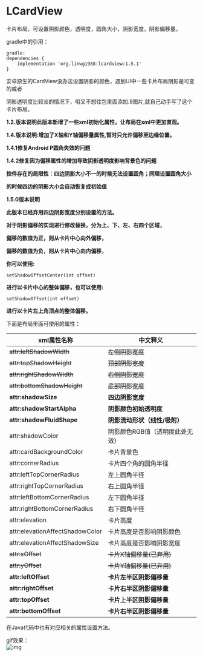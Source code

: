 # LCardView
卡片布局，可设置阴影颜色，透明度，圆角大小，阴影宽度，阴影偏移量。</br>

gradle中的引用：
~~~
gradle:
dependencies {
    implementation 'org.linwg1988:lcardview:1.5.1'
}
~~~

安卓原生的CardView没办法设置阴影的颜色，遇到UI中一些卡片布局阴影是可变的或者</br>

阴影透明度比较淡的情况下，咱又不想往包里面添加.9图片,就自己动手写了这个卡片布局。</br>

**1.2.版本说明此版本新增了一些xml初始化属性，让布局在xml中更加直观。**</br>

**1.4.版本说明:增加了X轴和Y轴偏移量属性,暂时只允许偏移至边缘位置。**</br>

**1.4.1修复Android P圆角失效的问题**</br>

**1.4.2修复因为偏移属性的增加导致阴影透明度影响背景色的问题**</br>

**控件存在的局限性：四边阴影大小不一的时候无法设置圆角；同理设置圆角大小**</br>

**的时候四边的阴影大小会自动恢复成初始值**</br>

**1.5.0版本说明**</br>

**此版本已经弃用四边阴影宽度分别设置的方法。**</br>

**对于阴影偏移的实现进行修改替换，分为上、下、左、右四个区域，**</br>

**偏移的数值为正，则从卡片中心向外偏移，**</br>

**偏移的数值为负，则从卡片中心向内偏移，**</br>

**你可以使用:**</br>
~~~
setShadowOffsetCenter(int offset)
~~~
**进行以卡片中心的整体偏移，也可以使用:**</br>
~~~
setShadowOffset(int offset)
~~~
**进行以卡片左上角顶点的整体偏移。**</br>

下面是布局里面可使用的属性：</br>

| xml属性名称 | 中文释义 |
| --- | --- |
| ~~attr:leftShadowWidth~~ | ~~左侧阴影宽度~~ |
| ~~attr:topShadowHeight~~ | ~~顶部阴影宽度~~ |
| ~~attr:rightShadowWidth~~ |~~右侧阴影宽度~~ |
| ~~attr:bottomShadowHeight~~ | ~~底部阴影宽度~~ |
| **attr:shadowSize** | **四边阴影宽度** |
| **attr:shadowStartAlpha** | **阴影颜色初始透明度** |
| **attr:shadowFluidShape** | **阴影流动形状（线性/吸附）** |
| attr:shadowColor | 阴影颜色RGB值（透明度此处无效） |
| attr:cardBackgroundColor | 卡片背景色 |
| attr:cornerRadius | 卡片四个角的圆角半径 |
| attr:leftTopCornerRadius | 左上圆角半径 |
| attr:rightTopCornerRadius | 右上圆角半径 |
| attr:leftBottomCornerRadius | 左下圆角半径 |
| attr:rightBottomCornerRadius | 右下圆角半径 |
| attr:elevation | 卡片高度 |
| attr:elevationAffectShadowColor | 卡片高度是否影响阴影颜色 |
| attr:elevationAffectShadowSize | 卡片高度是否影响阴影宽度 |
| ~~attr:xOffset~~ | ~~卡片X轴偏移量(已弃用)~~ |
| ~~attr:yOffset~~ | ~~卡片Y轴偏移量(已弃用)~~ |
| **attr:leftOffset** | **卡片左半区阴影偏移量** |
| **attr:rightOffset** | **卡片右半区阴影偏移量** |
| **attr:topOffset** | **卡片上半区阴影偏移量** |
| **attr:bottomOffset** | **卡片右半区阴影偏移量** |

在Java代码中也有对应相关的属性设置方法。

gif效果：</br>
 ![img](https://github.com/linwg1988/LCardView/blob/master/dem2.gif) 
